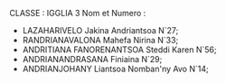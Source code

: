 CLASSE : IGGLIA 3
Nom et Numero :
- LAZAHARIVELO Jakina Andriantsoa N`27; 
- RANDRIANAVALONA Mahefa Nirina N`33;
- ANDRITIANA FANORENANTSOA Steddi Karen N`56;
- ANDRIANANDRASANA Finiaina N`29;
- ANDRIANJOHANY Liantsoa Nomban'ny Avo N`14;